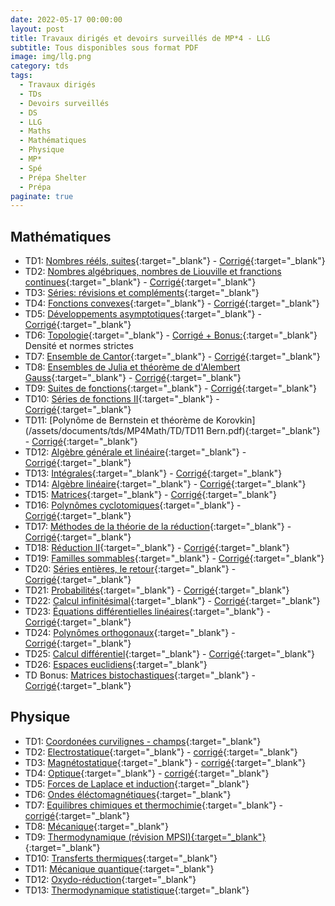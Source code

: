 ```yaml
---
date: 2022-05-17 00:00:00
layout: post
title: Travaux dirigés et devoirs surveillés de MP*4 - LLG
subtitle: Tous disponibles sous format PDF
image: img/llg.png
category: tds
tags:
  - Travaux dirigés
  - TDs
  - Devoirs surveillés
  - DS
  - LLG
  - Maths
  - Mathématiques
  - Physique
  - MP*
  - Spé
  - Prépa Shelter
  - Prépa
paginate: true
---
```


## Mathématiques

*   TD1: [Nombres rééls, suites](/assets/documents/tds/MP4Math/TD/TD1Reelssuites.pdf){:target="_blank"} - [Corrigé](/assets/documents/tds/MP4Math/Corriges/TD1.pdf){:target="_blank"}
*   TD2: [Nombres algébriques, nombres de Liouville et franctions continues](/assets/documents/tds/MP4Math/TD/TD2Reels.pdf){:target="_blank"} - [Corrigé](/assets/documents/tds/MP4Math/Corriges/TD2.pdf){:target="_blank"}
*   TD3: [Séries: révisions et compléments](/assets/documents/tds/MP4Math/TD/TD3Series.pdf){:target="_blank"}
*   TD4: [Fonctions convexes](/assets/documents/tds/MP4Math/TD/TD4Fonctionsconvexes.pdf){:target="_blank"} - [Corrigé](/assets/documents/tds/MP4Math/Corriges/TD4.pdf){:target="_blank"}
*   TD5: [Développements asymptotiques](/assets/documents/tds/MP4Math/TD/TD5Asymptotique.pdf){:target="_blank"} - [Corrigé](/assets/documents/tds/MP4Math/Corriges/TD5.pdf){:target="_blank"}
*   TD6: [Topologie](/assets/documents/tds/MP4Math/TD/TD6Topologie.pdf){:target="_blank"} - [Corrigé + Bonus:](/assets/documents/tds/MP4Math/Corriges/TD6.pdf){:target="_blank"} Densité et normes strictes
*   TD7: [Ensemble de Cantor](/assets/documents/tds/MP4Math/TD/TD7Cantor.pdf){:target="_blank"} - [Corrigé](/assets/documents/tds/MP4Math/Corriges/TD7.pdf){:target="_blank"}
*   TD8: [Ensembles de Julia et théorème de d'Alembert Gauss](/assets/documents/tds/MP4Math/TD/TD8Julia.pdf){:target="_blank"} - [Corrigé](/assets/documents/tds/MP4Math/Corriges/TD8.pdf){:target="_blank"}
*   TD9: [Suites de fonctions](/assets/documents/tds/MP4Math/TD/TD9Suitesdefonctions.pdf){:target="_blank"} - [Corrigé](/assets/documents/tds/MP4Math/Corriges/TD9.pdf){:target="_blank"}
*   TD10: [Séries de fonctions II](/assets/documents/tds/MP4Math/TD/TD10SeriesdefonctionsII.pdf){:target="_blank"} - [Corrigé](/assets/documents/tds/MP4Math/Corriges/TD10.pdf){:target="_blank"}
*   TD11: [Polynôme de Bernstein et théorème de Korovkin](/assets/documents/tds/MP4Math/TD/TD11 Bern.pdf){:target="_blank"} - [Corrigé](/assets/documents/tds/MP4Math/Corriges/TD11.pdf){:target="_blank"}
*   TD12: [Algèbre générale et linéaire](/assets/documents/tds/MP4Math/TD/TD12Algebre.pdf){:target="_blank"} - [Corrigé](/assets/documents/tds/MP4Math/Corriges/TD12.pdf){:target="_blank"}
*   TD13: [Intégrales](/assets/documents/tds/MP4Math/TD/TD13Integrales.pdf){:target="_blank"} - [Corrigé](/assets/documents/tds/MP4Math/Corriges/TD13.pdf){:target="_blank"}
*   TD14: [Algèbre linéaire](/assets/documents/tds/MP4Math/TD/TD14Algebrelineaire.pdf){:target="_blank"} - [Corrigé](/assets/documents/tds/MP4Math/Corriges/TD14.pdf){:target="_blank"}
*   TD15: [Matrices](/assets/documents/tds/MP4Math/TD/TD15Matrices.pdf){:target="_blank"} - [Corrigé](/assets/documents/tds/MP4Math/Corriges/TD15.pdf){:target="_blank"}
*   TD16: [Polynômes cyclotomiques](/assets/documents/tds/MP4Math/TD/TD16Polcyclo.pdf){:target="_blank"} - [Corrigé](/assets/documents/tds/MP4Math/Corriges/TD16.pdf){:target="_blank"}
*   TD17: [Méthodes de la théorie de la réduction](/assets/documents/tds/MP4Math/TD/TD17Reduction.pdf){:target="_blank"} - [Corrigé](/assets/documents/tds/MP4Math/Corriges/TD17.pdf){:target="_blank"}
*   TD18: [Réduction II](/assets/documents/tds/MP4Math/TD/TD18Reduction2.pdf){:target="_blank"} - [Corrigé](/assets/documents/tds/MP4Math/Corriges/TD18.pdf){:target="_blank"}
*   TD19: [Familles sommables](/assets/documents/tds/MP4Math/TD/TD19FamillesSommables.pdf){:target="_blank"} - [Corrigé](/assets/documents/tds/MP4Math/Corriges/TD19.pdf){:target="_blank"}
*   TD20: [Séries entières, le retour](/assets/documents/tds/MP4Math/TD/TD20SeriesII.pdf){:target="_blank"} - [Corrigé](/assets/documents/tds/MP4Math/Corriges/TD20.pdf){:target="_blank"}
*   TD21: [Probabilités](/assets/documents/tds/MP4Math/TD/TD21Proba.pdf){:target="_blank"} - [Corrigé](/assets/documents/tds/MP4Math/Corriges/TD21.pdf){:target="_blank"}
*   TD22: [Calcul infinitésimal](/assets/documents/tds/MP4Math/TD/TD22Infini.pdf){:target="_blank"} - [Corrigé](/assets/documents/tds/MP4Math/Corriges/TD22.pdf){:target="_blank"}
*   TD23: [Équations différentielles linéaires](/assets/documents/tds/MP4Math/TD/TD23EDL.pdf){:target="_blank"} - [Corrigé](/assets/documents/tds/MP4Math/Corriges/TD23.pdf){:target="_blank"}
*   TD24: [Polynômes orthogonaux](/assets/documents/tds/MP4Math/TD/TD24Polynomesorthogonaux.pdf){:target="_blank"} - [Corrigé](/assets/documents/tds/MP4Math/Corriges/TD24.pdf){:target="_blank"}
*   TD25: [Calcul différentiel](/assets/documents/tds/MP4Math/TD/TD25Calculdiff.pdf){:target="_blank"} - [Corrigé](/assets/documents/tds/MP4Math/Corriges/TD25.pdf){:target="_blank"}
*   TD26: [Espaces euclidiens](/assets/documents/tds/MP4Math/TD/TD26Espaceseuclidiens.pdf){:target="_blank"}
*   TD Bonus: [Matrices bistochastiques](/assets/documents/tds/MP4Math/TD/TDBonus.pdf){:target="_blank"} - [Corrigé](/assets/documents/tds/MP4Math/Corriges/Bonus.pdf){:target="_blank"}

## Physique

*   TD1: [Coordonées curvilignes - champs](/assets/documents/tds/MP4Phys/TD/TD1PC.pdf){:target="_blank"}
*   TD2: [Electrostatique](/assets/documents/tds/MP4Phys/TD/TD2PC.pdf){:target="_blank"} - [corrigé](/assets/documents/tds/MP4Phys/TD/corrigeelectrostat.pdf){:target="_blank"}
*   TD3: [Magnétostatique](/assets/documents/tds/MP4Phys/TD/TDmagnetostatique.pdf){:target="_blank"} - [corrigé](/assets/documents/tds/MP4Phys/TD/corrigemagneto.pdf){:target="_blank"}
*   TD4: [Optique](/assets/documents/tds/MP4Phys/TD/TDoptique.pdf){:target="_blank"} - [corrigé](/assets/documents/tds/MP4Phys/TD/corrigeoptique.pdf){:target="_blank"}
*   TD5: [Forces de Laplace et induction](/assets/documents/tds/MP4Phys/TD/TD5LAP.pdf){:target="_blank"}
*   TD6: [Ondes éléctomagnétiques](/assets/documents/tds/MP4Phys/TD/TD6ONDESELECTROMAG.pdf){:target="_blank"}
*   TD7: [Equilibres chimiques et thermochimie](/assets/documents/tds/MP4Phys/TD/TD7THERMO.pdf){:target="_blank"} - [corrigé](/assets/documents/tds/MP4Phys/TD/corrigethermochimie.pdf){:target="_blank"}
*   TD8: [Mécanique](/assets/documents/tds/MP4Phys/TD/TD8MECA.pdf){:target="_blank"}
*   TD9: [Thermodynamique (révision MPSI){:target="_blank"}](/assets/documents/tds/MP4Phys/TD/TD9Thermosup.pdf){:target="_blank"}
*   TD10: [Transferts thermiques](/assets/documents/tds/MP4Phys/TD/TD10Transfert.pdf){:target="_blank"}
*   TD11: [Mécanique quantique](/assets/documents/tds/MP4Phys/TD/TD11mecaq.pdf){:target="_blank"}
*   TD12: [Oxydo-réduction](/assets/documents/tds/MP4Phys/TD/TD12Redox.pdf){:target="_blank"}
*   TD13: [Thermodynamique statistique](/assets/documents/tds/MP4Phys/TD/TD13Thermostat.pdf){:target="_blank"}
